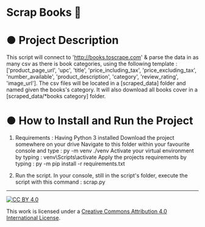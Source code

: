 # Scrap Books 🚀

# ● Project Description
This script will connect to 'http://books.toscrape.com' & parse the data in as many csv as there is book categories, using the following template : ['product_page_url', 'upc', 'title', 'price_including_tax', 'price_excluding_tax', 'number_available', 'product_description', 'category', 'review_rating', 'image_url'].
The csv files will be located in a [scraped_data] folder and named given the books's category.
It will also download all books cover in a [scraped_data/*books category] folder.

# ● How to Install and Run the Project
1. Requirements :
	Having Python 3 installed
	Download the project somewhere on your drive
	Navigate to this folder within your favourite console and type : py -m venv ./venv
	Activate your virtual environment by typing : venv\Scripts\activate
	Apply the projects requirements by typing : py -m  pip install -r requirements.txt
	
2. Run the script.
	In your console, still in the script's folder, execute the script with this command : scrap.py

---

[![CC BY 4.0][cc-by-shield]][cc-by]

This work is licensed under a
[Creative Commons Attribution 4.0 International License][cc-by].

[cc-by]: http://creativecommons.org/licenses/by/4.0/
[cc-by-shield]: https://img.shields.io/badge/License-CC%20BY%204.0-lightgrey.svg
